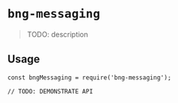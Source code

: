 # `bng-messaging`

> TODO: description

## Usage

```
const bngMessaging = require('bng-messaging');

// TODO: DEMONSTRATE API
```
